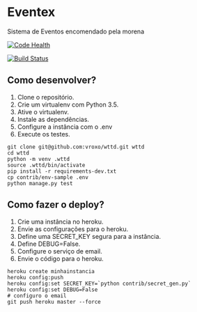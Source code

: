 # Eventex

Sistema de Eventos encomendado pela morena

[![Code Health](https://landscape.io/github/vroxo/wttd/master/landscape.svg?style=flat)](https://landscape.io/github/vroxo/wttd/master)

[![Build Status](https://travis-ci.org/vroxo/wttd.svg?branch=master)](https://travis-ci.org/vroxo/wttd)

## Como desenvolver?

1. Clone o repositório.
2. Crie um virtualenv com Python 3.5.
3. Ative o virtualenv.
4. Instale as dependências.
5. Configure a instância com o .env
6. Execute os testes.

```console 
git clone git@github.com:vroxo/wttd.git wttd
cd wttd
python -m venv .wttd
source .wttd/bin/activate
pip install -r requirements-dev.txt
cp contrib/env-sample .env
python manage.py test
```

## Como fazer o deploy?

1. Crie uma instância no heroku.
2. Envie as configurações para o heroku.
3. Define uma SECRET_KEY segura para a instância.
4. Define DEBUG=False.
5. Configure o serviço de email.
6. Envie o código para o heroku.

```console
heroku create minhainstancia
heroku config:push
heroku config:set SECRET_KEY=`python contrib/secret_gen.py`
heroku config:set DEBUG=False
# configuro o email
git push heroku master --force
```
